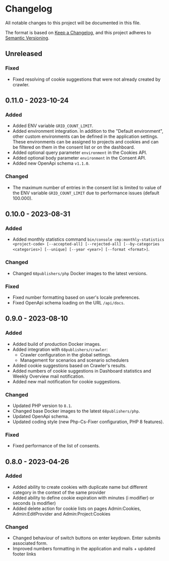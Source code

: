 # Changelog
All notable changes to this project will be documented in this file.

The format is based on [Keep a Changelog](https://keepachangelog.com/en/1.0.0/),
and this project adheres to [Semantic Versioning](https://semver.org/spec/v2.0.0.html).

## Unreleased

### Fixed

- Fixed resolving of cookie suggestions that were not already created by crawler.

## 0.11.0 - 2023-10-24

### Added

- Added ENV variable `GRID_COUNT_LIMIT`.
- Added environment integration. In addition to the "Default environment", other custom environments can be defined in the application settings. These environments can be assigned to projects and cookies and can be filtered on them in the consent list or on the dashboard.
- Added optional query parameter `environment` in the Cookies API.
- Added optional body parameter `environment` in the Consent API.
- Added new OpenApi schema `v1.1.0`.

### Changed

- The maximum number of entries in the consent list is limited to value of the ENV variable `GRID_COUNT_LIMIT` due to performance issues (default 100.000).

## 0.10.0 - 2023-08-31

### Added
- Added monthly statistics command `bin/console cmp:monthly-statistics <project-code> [--accepted-all] [--rejected-all] [--by-categories <categories>] [--unique] [--year <year>] [--format <format>]`.

### Changed
- Changed `68publishers/php` Docker images to the latest versions.

### Fixed
- Fixed number formatting based on user's locale preferences.
- Fixed OpenApi schema loading on the URL `/api/docs`.

## 0.9.0 - 2023-08-10

### Added
- Added build of production Docker images.
- Added integration with `68publishers/crawler`:
  - Crawler configuration in the global settings.
  - Management for scenarios and scenario schedulers
- Added cookie suggestions based on Crawler's results.
- Added numbers of cookie suggestions in Dashboard statistics and Weekly Overview mail notification.
- Added new mail notification for cookie suggestions.

### Changed
- Updated PHP version to `8.1`.
- Changed base Docker images to the latest `68publishers/php`.
- Updated OpenApi schema.
- Updated coding style (new Php-Cs-Fixer configuration, PHP 8 features).

### Fixed
- Fixed performance of the list of consents.

## 0.8.0 - 2023-04-26

### Added
- Added ability to create cookies with duplicate name but different category in the context of the same provider
- Added ability to define cookie expiration with minutes (i modifier) or seconds (s modifier)
- Added delete action for cookie lists on pages Admin:Cookies, Admin:EditProvider and Admin:Project:Cookies

### Changed
- Changed behaviour of switch buttons on enter keydown. Enter submits associated form.
- Improved numbers formatting in the application and mails + updated footer links
